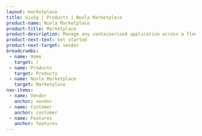 ```yaml
---
layout: marketplace
title: SixSq | Products | Nuvla Marketplace
product-name: Nuvla Marketplace
product-title: Marketplace
product-description: Manage any containerised application across a fleet of edge devices and container orchestration engines.
product-next-text: Get started
product-next-target: vendor
breadcrumbs:
 - name: Home
   target: /
 - name: Products
   target: Products
 - name: Nuvla Marketplace
   target: Marketplace
nav-items:
 - name: Vendor
   anchor: vendor
 - name: Customer
   anchor: customer
 - name: Features
   anchor: features 
---
```

